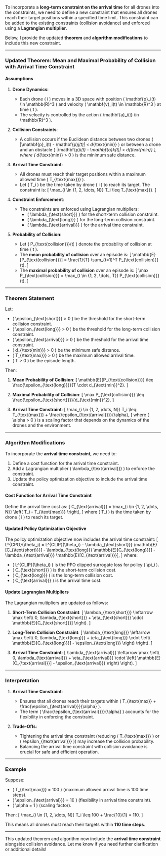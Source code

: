 To incorporate a **long-term constraint on the arrival time** for all drones into the constraints, we need to define a new constraint that ensures all drones reach their target positions within a specified time limit. This constraint can be added to the existing constraints (collision avoidance) and enforced using a **Lagrangian multiplier**.

Below, I provide the updated **theorem** and **algorithm modifications** to include this new constraint.

---

### **Updated Theorem: Mean and Maximal Probability of Collision with Arrival Time Constraint**

#### **Assumptions**
1. **Drone Dynamics**:
   - Each drone \( i \) moves in a 3D space with position \( \mathbf{p}_i(t) \in \mathbb{R}^3 \) and velocity \( \mathbf{v}_i(t) \in \mathbb{R}^3 \) at time \( t \).
   - The velocity is controlled by the action \( \mathbf{a}_i(t) \in \mathbb{R}^3 \).

2. **Collision Constraints**:
   - A collision occurs if the Euclidean distance between two drones \( \|\mathbf{p}_i(t) - \mathbf{p}_j(t)\| < d_{\text{min}} \) or between a drone and an obstacle \( \|\mathbf{p}_i(t) - \mathbf{o}_k(t)\| < d_{\text{min}} \), where \( d_{\text{min}} > 0 \) is the minimum safe distance.

3. **Arrival Time Constraint**:
   - All drones must reach their target positions within a maximum allowed time \( T_{\text{max}}} \).
   - Let \( T_i \) be the time taken by drone \( i \) to reach its target. The constraint is:
     \[
     \max_{i \in \{1, 2, \dots, N\}} T_i \leq T_{\text{max}}}.
     \]

4. **Constraint Enforcement**:
   - The constraints are enforced using Lagrangian multipliers:
     - \( \lambda_{\text{short}}} \) for the short-term collision constraint.
     - \( \lambda_{\text{long}}} \) for the long-term collision constraint.
     - \( \lambda_{\text{arrival}}} \) for the arrival time constraint.

5. **Probability of Collision**:
   - Let \( P_{\text{collision}}}(t) \) denote the probability of collision at time \( t \).
   - The **mean probability of collision** over an episode is:
     \[
     \mathbb{E}[P_{\text{collision}}}] = \frac{1}{T} \sum_{t=1}^T P_{\text{collision}}}(t).
     \]
   - The **maximal probability of collision** over an episode is:
     \[
     \max P_{\text{collision}}} = \max_{t \in \{1, 2, \dots, T\}} P_{\text{collision}}}(t).
     \]

---

### **Theorem Statement**

Let:
- \( \epsilon_{\text{short}}} > 0 \) be the threshold for the short-term collision constraint.
- \( \epsilon_{\text{long}}} > 0 \) be the threshold for the long-term collision constraint.
- \( \epsilon_{\text{arrival}}} > 0 \) be the threshold for the arrival time constraint.
- \( d_{\text{min}}} > 0 \) be the minimum safe distance.
- \( T_{\text{max}}} > 0 \) be the maximum allowed arrival time.
- \( T > 0 \) be the episode length.

Then:
1. **Mean Probability of Collision**:
   \[
   \mathbb{E}[P_{\text{collision}}}] \leq \frac{\epsilon_{\text{long}}}}{T \cdot d_{\text{min}}^2}.
   \]

2. **Maximal Probability of Collision**:
   \[
   \max P_{\text{collision}}} \leq \frac{\epsilon_{\text{short}}}}{d_{\text{min}}^2}.
   \]

3. **Arrival Time Constraint**:
   \[
   \max_{i \in \{1, 2, \dots, N\}} T_i \leq T_{\text{max}}} + \frac{\epsilon_{\text{arrival}}}}{\alpha},
   \]
   where \( \alpha > 0 \) is a scaling factor that depends on the dynamics of the drones and the environment.

---

### **Algorithm Modifications**

To incorporate the **arrival time constraint**, we need to:
1. Define a cost function for the arrival time constraint.
2. Add a Lagrangian multiplier \( \lambda_{\text{arrival}}} \) to enforce the constraint.
3. Update the policy optimization objective to include the arrival time constraint.

#### **Cost Function for Arrival Time Constraint**
Define the arrival time cost as:
\[
C_{\text{arrival}}} = \max_{i \in \{1, 2, \dots, N\}} \left( T_i - T_{\text{max}}} \right),
\]
where \( T_i \) is the time taken by drone \( i \) to reach its target.

#### **Updated Policy Optimization Objective**
The policy optimization objective now includes the arrival time constraint:
\[
L^{CPO}(\theta_i) = L^{CLIP}(\theta_i) - \lambda_{\text{short}}} \mathbb{E}[C_{\text{short}}}] - \lambda_{\text{long}}} \mathbb{E}[C_{\text{long}}}] - \lambda_{\text{arrival}}} \mathbb{E}[C_{\text{arrival}}}],
\]
where:
- \( L^{CLIP}(\theta_i) \) is the PPO clipped surrogate loss for policy \( \pi_i \).
- \( C_{\text{short}}} \) is the short-term collision cost.
- \( C_{\text{long}}} \) is the long-term collision cost.
- \( C_{\text{arrival}}} \) is the arrival time cost.

#### **Update Lagrangian Multipliers**
The Lagrangian multipliers are updated as follows:
1. **Short-Term Collision Constraint**:
   \[
   \lambda_{\text{short}}} \leftarrow \max \left( 0, \lambda_{\text{short}}} + \eta_{\text{short}}} \cdot \mathbb{E}[C_{\text{short}}}] \right).
   \]

2. **Long-Term Collision Constraint**:
   \[
   \lambda_{\text{long}}} \leftarrow \max \left( 0, \lambda_{\text{long}}} + \eta_{\text{long}}} \cdot \left( \mathbb{E}[C_{\text{long}}}] - \epsilon_{\text{long}}} \right) \right).
   \]

3. **Arrival Time Constraint**:
   \[
   \lambda_{\text{arrival}}} \leftarrow \max \left( 0, \lambda_{\text{arrival}}} + \eta_{\text{arrival}}} \cdot \left( \mathbb{E}[C_{\text{arrival}}}] - \epsilon_{\text{arrival}}} \right) \right).
   \]

---

### **Interpretation**
1. **Arrival Time Constraint**:
   - Ensures that all drones reach their targets within \( T_{\text{max}} + \frac{\epsilon_{\text{arrival}}}{\alpha} \).
   - The term \( \frac{\epsilon_{\text{arrival}}}}{\alpha} \) accounts for the flexibility in enforcing the constraint.

2. **Trade-Offs**:
   - Tightening the arrival time constraint (reducing \( T_{\text{max}}} \) or \( \epsilon_{\text{arrival}}} \)) may increase the collision probability.
   - Balancing the arrival time constraint with collision avoidance is crucial for safe and efficient operation.

---

### **Example**

Suppose:
- \( T_{\text{max}}} = 100 \) (maximum allowed arrival time is 100 time steps).
- \( \epsilon_{\text{arrival}}} = 10 \) (flexibility in arrival time constraint).
- \( \alpha = 1 \) (scaling factor).

Then:
\[
\max_{i \in \{1, 2, \dots, N\}} T_i \leq 100 + \frac{10}{1} = 110.
\]

This means all drones must reach their targets within **110 time steps**.

---

This updated theorem and algorithm now include the **arrival time constraint** alongside collision avoidance. Let me know if you need further clarification or additional details!
